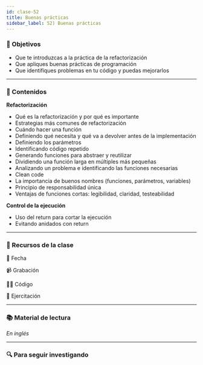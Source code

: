 ```yaml
---
id: clase-52
title: Buenas prácticas
sidebar_label: 52) Buenas prácticas
---
```


### 🏁 Objetivos

- Que te introduzcas a la práctica de la refactorización
- Que apliques buenas prácticas de programación
- Que identifiques problemas en tu código y puedas mejorarlos

---

### 📝 Contenidos

**Refactorización**

- Qué es la refactorización y por qué es importante
- Estrategias más comunes de refactorización
- Cuándo hacer una función
- Definiendo qué necesita y qué va a devolver antes de la implementación
- Definiendo los parámetros
- Identificando código repetido
- Generando funciones para abstraer y reutilizar
- Dividiendo una función larga en múltiples más pequeñas
- Analizando un problema e identificando las funciones necesarias
- Clean code
- La importancia de buenos nombres (funciones, parámetros, variables)
- Principio de responsabilidad única
- Ventajas de funciones cortas: legibilidad, claridad, testeabilidad

**Control de la ejecución**

- Uso del return para cortar la ejecución
- Evitando anidados con return

---

### 🚀 Recursos de la clase

📆 Fecha

📹 Grabación

👩‍💻 Código

💪 Ejercitación

---

### 📚 Material de lectura

_En inglés_

---

### 🔍 Para seguir investigando
